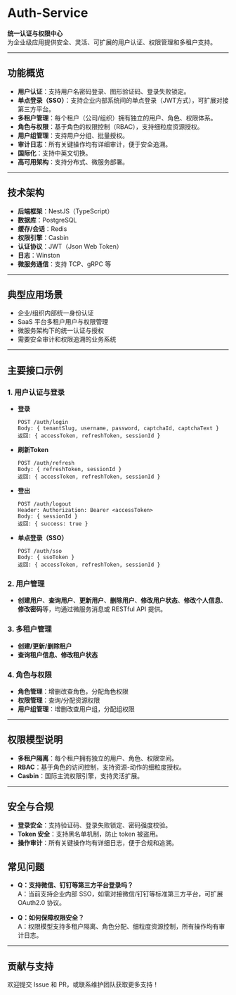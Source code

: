 # Auth-Service

**统一认证与权限中心**  
为企业级应用提供安全、灵活、可扩展的用户认证、权限管理和多租户支持。

---

## 功能概览

- **用户认证**：支持用户名密码登录、图形验证码、登录失败锁定。
- **单点登录（SSO）**：支持企业内部系统间的单点登录（JWT方式），可扩展对接第三方平台。
- **多租户管理**：每个租户（公司/组织）拥有独立的用户、角色、权限体系。
- **角色与权限**：基于角色的权限控制（RBAC），支持细粒度资源授权。
- **用户组管理**：支持用户分组、批量授权。
- **审计日志**：所有关键操作均有详细审计，便于安全追溯。
- **国际化**：支持中英文切换。
- **高可用架构**：支持分布式、微服务部署。

---

## 技术架构

- **后端框架**：NestJS（TypeScript）
- **数据库**：PostgreSQL
- **缓存/会话**：Redis
- **权限引擎**：Casbin
- **认证协议**：JWT（Json Web Token）
- **日志**：Winston
- **微服务通信**：支持 TCP、gRPC 等

---

## 典型应用场景

- 企业/组织内部统一身份认证
- SaaS 平台多租户用户与权限管理
- 微服务架构下的统一认证与授权
- 需要安全审计和权限追溯的业务系统

---

## 主要接口示例

### 1. 用户认证与登录

- **登录**

  ```
  POST /auth/login
  Body: { tenantSlug, username, password, captchaId, captchaText }
  返回: { accessToken, refreshToken, sessionId }
  ```

- **刷新Token**

  ```
  POST /auth/refresh
  Body: { refreshToken, sessionId }
  返回: { accessToken, refreshToken, sessionId }
  ```

- **登出**

  ```
  POST /auth/logout
  Header: Authorization: Bearer <accessToken>
  Body: { sessionId }
  返回: { success: true }
  ```

- **单点登录（SSO）**
  ```
  POST /auth/sso
  Body: { ssoToken }
  返回: { accessToken, refreshToken, sessionId }
  ```

### 2. 用户管理

- **创建用户**、**查询用户**、**更新用户**、**删除用户**、**修改用户状态**、**修改个人信息**、**修改密码**等，均通过微服务消息或 RESTful API 提供。

### 3. 多租户管理

- **创建/更新/删除租户**
- **查询租户信息、修改租户状态**

### 4. 角色与权限

- **角色管理**：增删改查角色，分配角色权限
- **权限管理**：查询/分配资源权限
- **用户组管理**：增删改查用户组，分配组权限

---

## 权限模型说明

- **多租户隔离**：每个租户拥有独立的用户、角色、权限空间。
- **RBAC**：基于角色的访问控制，支持资源-动作的细粒度授权。
- **Casbin**：国际主流权限引擎，支持灵活扩展。

---

## 安全与合规

- **登录安全**：支持验证码、登录失败锁定、密码强度校验。
- **Token 安全**：支持黑名单机制，防止 token 被盗用。
- **操作审计**：所有关键操作均有详细日志，便于合规和追溯。

## 常见问题

- **Q：支持微信、钉钉等第三方平台登录吗？**  
  A：当前支持企业内部 SSO，如需对接微信/钉钉等标准第三方平台，可扩展 OAuth2.0 协议。

- **Q：如何保障权限安全？**  
  A：权限模型支持多租户隔离、角色分配、细粒度资源控制，所有操作均有审计日志。

---

## 贡献与支持

欢迎提交 Issue 和 PR，或联系维护团队获取更多支持！
